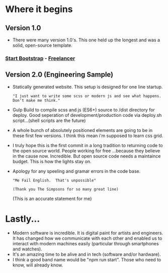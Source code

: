# Where it begins

## Version 1.0
* There were many version 1.0's.   This one held up the longest and was a solid, open-source template.  
### [Start Bootstrap](http://startbootstrap.com/) - [Freelancer](http://startbootstrap.com/template-overviews/freelancer/)

## Version 2.0 (Engineering Sample)
* Statically generated website.   This setup is designed for one line startup.   
  ```
  "I just want to write some scss or modern js and see what happens.   Don't make me think."
  ```

* Gulp Build to compile scss and js (ES6+) source to /dist directory for deploy.    Good seperation of development/production code via deploy.sh script...(shell scripts are the future)   

* A whole bunch of absolutely positioned elements are going to be in these first few versions.   I think this mean i'm supposed to learn css grid.

* I truly hope this is the first commit in a long tradition to returning code to the open source world.   People working for free ...because they believe in the cause now.  Incredible.  But open source code needs a maintaince budget.  This is how the lights stay on.

* Apology for any speeling and gramar errors in the code base.   
  ```
  "Me Fail English.  That's unpossible"
  
  (Thank you The Simpsons for so many great line)  
  ```
  (This is an accurate statement for me)
  
# Lastly...
* Modern software is incredible.   It is digital paint for artists and engineers.   It has changed how we communicate with each other and enabled us to interact with modern machines easily (particular through smartphones and watches).  
* It's an amazing time to be alive and in tech (software and/or hardware).      
* I think a good band name would be "npm run start".   Those who need to know, will already know.   
